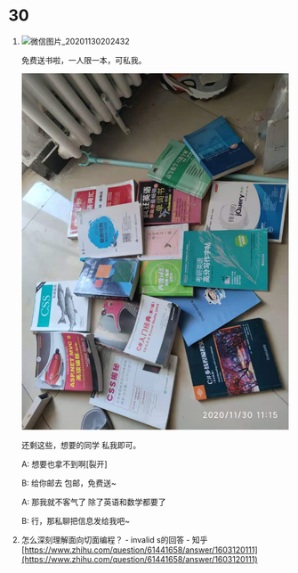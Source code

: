 # 30

1. ![&#x5FAE;&#x4FE1;&#x56FE;&#x7247;\_20201130202432](../../../.gitbook/assets/微信图片_20201130202432%20%281%29.jpg)

   免费送书啦，一人限一本，可私我。

   ![image-20201201134849697](../../../.gitbook/assets/image-20201201134849697.png)

   还剩这些，想要的同学 私我即可。

   A: 想要也拿不到啊\[裂开\]

   B: 给你邮去 包邮，免费送~

   A: 那我就不客气了 除了英语和数学都要了

   B: 行，那私聊把信息发给我吧~

2. 怎么深刻理解面向切面编程？ - invalid s的回答 - 知乎 [https://www.zhihu.com/question/61441658/answer/1603120111](https://www.zhihu.com/question/61441658/answer/1603120111)

